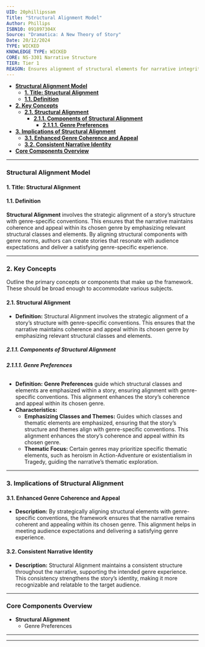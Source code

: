 ```yaml
---
UID: 20phillipssam
Title: "Structural Alignment Model"
Author: Phillips
ISBN10: 091897304X
Source: "Dramatica: A New Theory of Story"
Date: 20/12/2024
TYPE: WICKED
KNOWLEDGE TYPE: WICKED
CORE: NS-3301 Narrative Structure
TIER: Tier 1
REASON: Ensures alignment of structural elements for narrative integrity.
---
```


- [**Structural Alignment Model**](#structural-alignment-model)
  - [**1. Title: Structural Alignment**](#1-title-structural-alignment)
  - [**1.1. Definition**](#11-definition)
- [**2. Key Concepts**](#2-key-concepts)
  - [**2.1. Structural Alignment**](#21-structural-alignment)
    - [**2.1.1. Components of Structural Alignment**](#211-components-of-structural-alignment)
      - [**2.1.1.1. Genre Preferences**](#2111-genre-preferences)
- [**3. Implications of Structural Alignment**](#3-implications-of-structural-alignment)
  - [**3.1. Enhanced Genre Coherence and Appeal**](#31-enhanced-genre-coherence-and-appeal)
  - [**3.2. Consistent Narrative Identity**](#32-consistent-narrative-identity)
- [**Core Components Overview**](#core-components-overview)

---

### **Structural Alignment Model**

#### **1. Title: Structural Alignment**

#### **1.1. Definition**

**Structural Alignment** involves the strategic alignment of a story’s structure with genre-specific conventions. This ensures that the narrative maintains coherence and appeal within its chosen genre by emphasizing relevant structural classes and elements. By aligning structural components with genre norms, authors can create stories that resonate with audience expectations and deliver a satisfying genre-specific experience.

---

### **2. Key Concepts**

Outline the primary concepts or components that make up the framework. These should be broad enough to accommodate various subjects.

#### **2.1. Structural Alignment**

- **Definition:**
  Structural Alignment involves the strategic alignment of a story’s structure with genre-specific conventions. This ensures that the narrative maintains coherence and appeal within its chosen genre by emphasizing relevant structural classes and elements.

##### **2.1.1. Components of Structural Alignment**

###### **2.1.1.1. Genre Preferences**

- **Definition:**
  **Genre Preferences** guide which structural classes and elements are emphasized within a story, ensuring alignment with genre-specific conventions. This alignment enhances the story’s coherence and appeal within its chosen genre.
- **Characteristics:**
  - **Emphasizing Classes and Themes:** Guides which classes and thematic elements are emphasized, ensuring that the story’s structure and themes align with genre-specific conventions. This alignment enhances the story’s coherence and appeal within its chosen genre.
  - **Thematic Focus:** Certain genres may prioritize specific thematic elements, such as heroism in Action-Adventure or existentialism in Tragedy, guiding the narrative’s thematic exploration.

---

### **3. Implications of Structural Alignment**

#### **3.1. Enhanced Genre Coherence and Appeal**

- **Description:**
  By strategically aligning structural elements with genre-specific conventions, the framework ensures that the narrative remains coherent and appealing within its chosen genre. This alignment helps in meeting audience expectations and delivering a satisfying genre experience.

#### **3.2. Consistent Narrative Identity**

- **Description:**
  Structural Alignment maintains a consistent structure throughout the narrative, supporting the intended genre experience. This consistency strengthens the story’s identity, making it more recognizable and relatable to the target audience.

---

### **Core Components Overview**

- **Structural Alignment**
  - Genre Preferences

---

---
